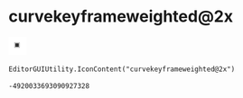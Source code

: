 # curvekeyframeweighted@2x
![](/img/curvekeyframeweighted@2x.png)

``` CSharp
EditorGUIUtility.IconContent("curvekeyframeweighted@2x")
```
```
-4920033693090927328
```
